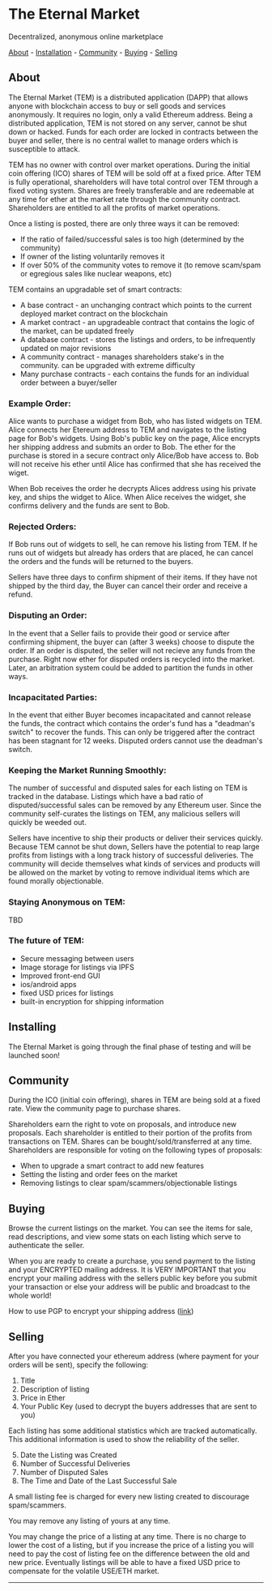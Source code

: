 # The Eternal Market
Decentralized, anonymous online marketplace

[About](#about) - [Installation](#installing) - [Community](#community) - [Buying](#buying) - [Selling](#selling)


## About

The Eternal Market (TEM) is a distributed application (DAPP) that allows anyone with blockchain access to buy or sell goods and services anonymously. It requires no login, only a valid Ethereum address. Being a distributed application, TEM is not stored on any server, cannot be shut down or hacked. Funds for each order are locked in contracts between the buyer and seller, there is no central wallet to manage orders which is susceptible to attack. 

TEM has no owner with control over market operations. During the initial coin offering (ICO) shares of TEM will be sold off at a fixed price. After TEM is fully operational, shareholders will have total control over TEM through a fixed voting system. Shares are freely transferable and are redeemable at any time for ether at the market rate through the community contract. Shareholders are entitled to all the profits of market operations.

Once a listing is posted, there are only three ways it can be removed:
* If the ratio of failed/successful sales is too high (determined by the community)
* If owner of the listing voluntarily removes it
* If over 50% of the community votes to remove it (to remove scam/spam or egregious sales like nuclear weapons, etc)


TEM contains an upgradable set of smart contracts:

* A base contract - an unchanging contract which points to the current deployed market contract on the blockchain
* A market contract - an upgradeable contract that contains the logic of the market, can be updated freely
* A database contract - stores the listings and orders, to be infrequently updated on major revisions
* A community contract - manages shareholders stake's in the community. can be upgraded with extreme difficulty 
* Many purchase contracts - each contains the funds for an individual order between a buyer/seller


### Example Order:
Alice wants to purchase a widget from Bob, who has listed widgets on TEM. Alice connects her Etereum address to TEM and navigates to the listing page for Bob's widgets. Using Bob's public key on the page, Alice encrypts her shipping address and submits an order to Bob. The ether for the purchase is stored in a secure contract only Alice/Bob have access to. Bob will not receive his ether until Alice has confirmed that she has received the wiget.

When Bob receives the order he decrypts Alices address using his private key, and ships the widget to Alice. When Alice receives the widget, she confirms delivery and the funds are sent to Bob.

### Rejected Orders:
If Bob runs out of widgets to sell, he can remove his listing from TEM. If he runs out of widgets but already has orders that are placed, he can cancel the orders and the funds will be returned to the buyers.

Sellers have three days to confirm shipment of their items. If they have not shipped by the third day, the Buyer can cancel their order and receive a refund.

### Disputing an Order:
In the event that a Seller fails to provide their good or service after confirming shipment, the buyer can (after 3 weeks) choose to dispute the order. If an order is disputed, the seller will not recieve any funds from the purchase. Right now ether for disputed orders is recycled into the market. Later, an arbitration system could be added to partition the funds in other ways.

### Incapacitated Parties:
In the event that either Buyer becomes incapacitated and cannot release the funds, the contract which contains the order's fund has a "deadman's switch" to recover the funds. This can only be triggered after the contract has been stagnant for 12 weeks. Disputed orders cannot use the deadman's switch.

### Keeping the Market Running Smoothly:
The number of successful and disputed sales for each listing on TEM is tracked in the database. Listings which have a bad ratio of disputed/successful sales can be removed by any Ethereum user. Since the community self-curates the listings on TEM, any malicious sellers will quickly be weeded out.

Sellers have incentive to ship their products or deliver their services quickly. Because TEM cannot be shut down, Sellers have the potential to reap large profits from listings with a long track history of successful deliveries. The community will decide themselves what kinds of services and products will be allowed on the market by voting to remove individual items which are found morally objectionable.

### Staying Anonymous on TEM:

TBD

### The future of TEM:

* Secure messaging between users
* Image storage for listings via IPFS
* Improved front-end GUI
* ios/android apps
* fixed USD prices for listings
* built-in encryption for shipping information

## Installing

The Eternal Market is going through the final phase of testing and will be launched soon!

## Community
During the ICO (initial coin offering), shares in TEM are being sold at a fixed rate. View the community page to purchase shares. 

Shareholders earn the right to vote on proposals, and introduce new proposals. Each shareholder is entitled to their portion of the profits from transactions on TEM. Shares can be bought/sold/transferred at any time. Shareholders are responsible for voting on the following types of proposals:

* When to upgrade a smart contract to add new features
* Setting the listing and order fees on the market
* Removing listings to clear spam/scammers/objectionable listings



## Buying
Browse the current listings on the market. You can see the items for sale, read descriptions, and view some stats on each listing which serve to authenticate the seller.

When you are ready to create a purchase, you send payment to the listing and your ENCRYPTED mailing address. It is VERY IMPORTANT that you encrypt your mailing address with the sellers public key before you submit your transaction or else your address will be public and broadcast to the whole world!

How to use PGP to encrypt your shipping address ([link](http://www.bitcoinnotbombs.com/beginners-guide-to-pgp/))

## Selling

After you have connected your ethereum address (where payment for your orders will be sent),
specify the following:
1) Title
2) Description of listing
3) Price in Ether
4) Your Public Key (used to decrypt the buyers addresses that are sent to you)

Each listing has some additional statistics which are tracked automatically. This additional
information is used to show the reliability of the seller.

5) Date the Listing was Created
6) Number of Successful Deliveries 
6) Number of Disputed Sales
8) The Time and Date of the Last Successful Sale

A small listing fee is charged for every new listing created to discourage spam/scammers. 

You may remove any listing of yours at any time. 

You may change the price of a listing at any time. There is no charge to lower the cost of a listing, but if you increase the price of a listing you will need to pay the cost of listing fee on the difference between the old and new price. Eventually listings will be able to have a fixed USD price to compensate for the volatile USE/ETH market. 
___________________________________________________________________________




